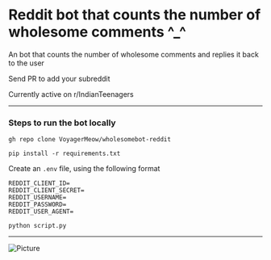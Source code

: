 # Reddit bot that counts the number of wholesome comments ^_^

An bot that counts the number of wholesome comments and replies it back to the user

Send PR to add your subreddit

Currently active on r/IndianTeenagers

<hr>

### Steps to run the bot locally

```
gh repo clone VoyagerMeow/wholesomebot-reddit
```
```
pip install -r requirements.txt
```
Create an ```.env``` file, using the following format
```
REDDIT_CLIENT_ID=
REDDIT_CLIENT_SECRET=
REDDIT_USERNAME=
REDDIT_PASSWORD=
REDDIT_USER_AGENT=
```
```
python script.py
```

<hr>

![Picture](https://raw.githubusercontent.com/MeowthyVoyager/reddit-wholesome-counter/main/banner.png)
